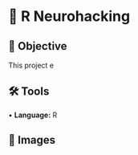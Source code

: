 # 🔬 R Neurohacking
## 🎯 Objective <br>
This project e <p>
## 🛠️ Tools <br>
• <b>Language:</b> R <p>
## 🩻 Images <br>
